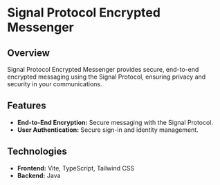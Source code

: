 # Signal Protocol Encrypted Messenger

## Overview

Signal Protocol Encrypted Messenger provides secure, end-to-end encrypted messaging using the Signal Protocol, ensuring privacy and security in your communications.

## Features

- **End-to-End Encryption:** Secure messaging with the Signal Protocol.
- **User Authentication:** Secure sign-in and identity management.

## Technologies

- **Frontend:** Vite, TypeScript, Tailwind CSS
- **Backend:** Java

